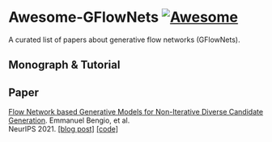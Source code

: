 # Awesome-GFlowNets   [![Awesome](https://cdn.rawgit.com/sindresorhus/awesome/d7305f38d29fed78fa85652e3a63e154dd8e8829/media/badge.svg)](https://github.com/sindresorhus/awesome)
A curated list of papers about generative flow networks (GFlowNets).

<!-- 
# Table of Contents
-->

## Monograph \& Tutorial


## Paper



<!-- ### Modeling \& training -->
[Flow Network based Generative Models for Non-Iterative Diverse Candidate Generation](https://arxiv.org/abs/2106.04399).  Emmanuel Bengio, et al.  
NeurIPS 2021. [[blog post]](http://folinoid.com/w/gflownet) [[code]](https://github.com/GFNOrg/gflownet)
